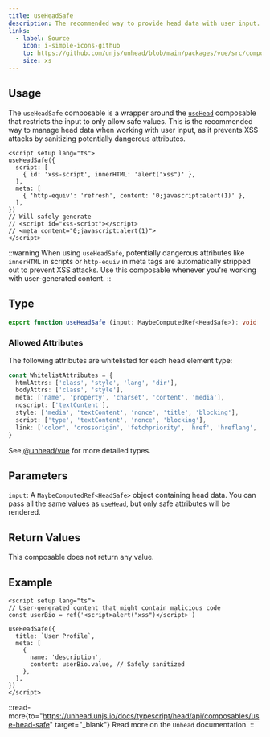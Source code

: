 ```yaml
---
title: useHeadSafe
description: The recommended way to provide head data with user input.
links:
  - label: Source
    icon: i-simple-icons-github
    to: https://github.com/unjs/unhead/blob/main/packages/vue/src/composables.ts
    size: xs
---
```


## Usage

The `useHeadSafe` composable is a wrapper around the [`useHead`](/docs/4.x/api/composables/use-head) composable that restricts the input to only allow safe values. This is the recommended way to manage head data when working with user input, as it prevents XSS attacks by sanitizing potentially dangerous attributes.

```vue [app/app.vue]
<script setup lang="ts">
useHeadSafe({
  script: [
    { id: 'xss-script', innerHTML: 'alert("xss")' },
  ],
  meta: [
    { 'http-equiv': 'refresh', content: '0;javascript:alert(1)' },
  ],
})
// Will safely generate
// <script id="xss-script"></script>
// <meta content="0;javascript:alert(1)">
</script>
```

::warning
When using `useHeadSafe`, potentially dangerous attributes like `innerHTML` in scripts or `http-equiv` in meta tags are automatically stripped out to prevent XSS attacks. Use this composable whenever you're working with user-generated content.
::

## Type

```ts [Signature]
export function useHeadSafe (input: MaybeComputedRef<HeadSafe>): void
```

### Allowed Attributes

The following attributes are whitelisted for each head element type:

```ts
const WhitelistAttributes = {
  htmlAttrs: ['class', 'style', 'lang', 'dir'],
  bodyAttrs: ['class', 'style'],
  meta: ['name', 'property', 'charset', 'content', 'media'],
  noscript: ['textContent'],
  style: ['media', 'textContent', 'nonce', 'title', 'blocking'],
  script: ['type', 'textContent', 'nonce', 'blocking'],
  link: ['color', 'crossorigin', 'fetchpriority', 'href', 'hreflang', 'imagesrcset', 'imagesizes', 'integrity', 'media', 'referrerpolicy', 'rel', 'sizes', 'type'],
}
```

See [@unhead/vue](https://github.com/unjs/unhead/blob/main/packages/vue/src/types/safeSchema.ts) for more detailed types.

## Parameters

`input`: A `MaybeComputedRef<HeadSafe>` object containing head data. You can pass all the same values as [`useHead`](/docs/4.x/api/composables/use-head), but only safe attributes will be rendered.

## Return Values

This composable does not return any value.

## Example

```vue [app/pages/user-profile.vue]
<script setup lang="ts">
// User-generated content that might contain malicious code
const userBio = ref('<script>alert("xss")</script>')

useHeadSafe({
  title: `User Profile`,
  meta: [
    {
      name: 'description',
      content: userBio.value, // Safely sanitized
    },
  ],
})
</script>
```

::read-more{to="https://unhead.unjs.io/docs/typescript/head/api/composables/use-head-safe" target="_blank"}
Read more on the `Unhead` documentation.
::
